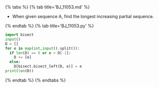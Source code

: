 {% tabs %}
{% tab title='BJ_11053.md' %}

* When given sequence A, find the longest increasing partial sequence.

{% endtab %}
{% tab title='BJ_11053.py' %}

```py
import bisect
input()
D = []
for e in map(int,input().split()):
  if len(D) == 0 or e > D[-1]:
    D += [e]
  else:
    D[bisect.bisect_left(D, e)] = e
print(len(D))
```

{% endtab %}
{% endtabs %}
